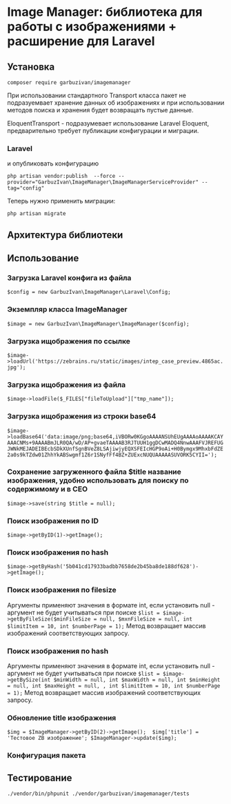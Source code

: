 # Image Manager: библиотека для работы с изображениями + расширение для Laravel

## Установка

`composer require garbuzivan/imagemanager`

При использовании стандартного Transport класса пакет не подразуемвает хранение данных об изображениях 
и при использовании методов поиска и хранения будет возвращать пустые данные.

EloquentTransport - подразумевает использование Laravel Eloquent, предварительно требует публикации конфигурации и миграции.

### Laravel
и опубликовать конфигурацию

`php artisan vendor:publish  --force --provider="GarbuzIvan\ImageManager\ImageManagerServiceProvider" --tag="config"`

Теперь нужно применить миграции:

`php artisan migrate`

## Архитектура библиотеки

## Использование

### Загрузка Laravel конфига из файла 
`$config = new GarbuzIvan\ImageManager\Laravel\Config;`

### Экземпляр класса ImageManager
`$image = new GarbuzIvan\ImageManager\ImageManager($config);`

### Загрузка ищображения по ссылке
`$image->loadUrl('https://zebrains.ru/static/images/intep_case_preview.4865ac.jpg');`

### Загрузка ищображения из файла
`$image->loadFile($_FILES["fileToUpload"]["tmp_name"]);`

### Загрузка ищображения из строки base64
`$image->loadBase64('data:image/png;base64,iVBORw0KGgoAAAANSUhEUgAAAAoAAAAKCAYAAACNMs+9AAAABmJLR0QA/wD/AP+gvaeTAAAAB3RJTUUH1ggDCwMADQ4NnwAAAFVJREFUGJWNkMEJADEIBEcbSDkXUnfSgnBVeZ8LSAjiwjyEQXSFEIcHGP9oAi+H0Bymgx9MhxbFdZE2a0s9kTZdw01ZhhYkABSwgmf1Z6r1SNyfFf4BZ+ZUExcNUQUAAAAASUVORK5CYII=');`

### Сохранение загруженного файла $title название изображения, удобно использовать для поиску по содержимому и в СЕО
`$image->save(string $title = null);`

### Поиск изображения по ID
`$image->getByID(1)->getImage();`

### Поиск изображения по hash
`$image->getByHash('5b041cd17933badbb7658de2b45ba8de188df628')->getImage();`

### Поиск изображения по filesize
Аргументы применяют значения в формате int, если установить null - аргумент не будет учитываться при поиске
`$list = $image->getByFileSize($minFileSize = null, $mxnFileSize = null, int $limitItem = 10, int $numberPage = 1);`
Метод возвращает массив изображений соответствующих запросу.

### Поиск изображения по hash
Аргументы применяют значения в формате int, если установить null - аргумент не будет учитываться при поиске
`$list = $image->getBySize(int $minWidth = null, int $maxWidth = null, int $minHeight = null, int $maxHeight = null, , int $limitItem = 10, int $numberPage = 1);`
Метод возвращает массив изображений соответствующих запросу.

### Обновление title изображения
`$img = $ImageManager->getByID(2)->getImage(); 
$img['title'] = 'Тестовое ZB изображение';
$ImageManager->update($img);`

### Конфигурация пакета

## Тестирование

`./vendor/bin/phpunit ./vendor/garbuzivan/imagemanager/tests`
